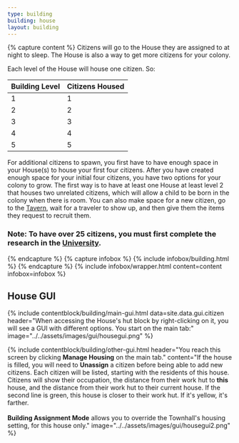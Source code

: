 ```yaml
---
type: building
building: house
layout: building
---
```

{% capture content %}
Citizens will go to the House they are assigned to at night to sleep. The House is also a way to get more citizens for your colony.

Each level of the House will house one citizen. So: 

| Building Level | Citizens Housed |
| -------------- | --------------- |
| 1              | 1               |
| 2              | 2               |
| 3              | 3               |
| 4              | 4               |
| 5              | 5               |

For additional citizens to spawn, you first have to have enough space in your House(s) to house your first four citizens. After you have created enough space for your initial four citizens, you have two options for your colony to grow. The first way is to have at least one House at least level 2 that houses two unrelated citizens, which will allow a child to be born in the colony when there is room. You can also make space for a new citizen, go to the [Tavern](../../source/buildings/tavern), wait for a traveler to show up, and then give them the items they request to recruit them.

### Note: To have over 25 citizens, you must first complete the research in the [University](../../source/buildings/university).
{% endcapture %}
{% capture infobox %}
{% include infobox/building.html %}
{% endcapture %}
{% include infobox/wrapper.html content=content infobox=infobox %}

## House GUI

{% include contentblock/building/main-gui.html data=site.data.gui.citizen header="When accessing the House's hut block by right-clicking on it, you will see a GUI with different options. You start on
the main tab:" image="../../assets/images/gui/housegui.png" %}

{% include contentblock/building/other-gui.html header="You reach this screen by clicking <strong>Manage Housing</strong> on the main tab." content="If the house is filled, you will need to <strong>Unassign</strong> a citizen before being able to add new citizens.  Each citizen will be listed, starting with the residents of this house.  Citizens will show their occupation, the distance from their work hut to <strong>this</strong> house, and the distance from their work hut to their current house.  If the second line is green, this house is closer to their work hut.  If it's yellow, it's farther.  <br><br><strong>Building Assignment Mode</strong> allows you to override the Townhall's housing setting, for this house only." image="../../assets/images/gui/housegui2.png" %}